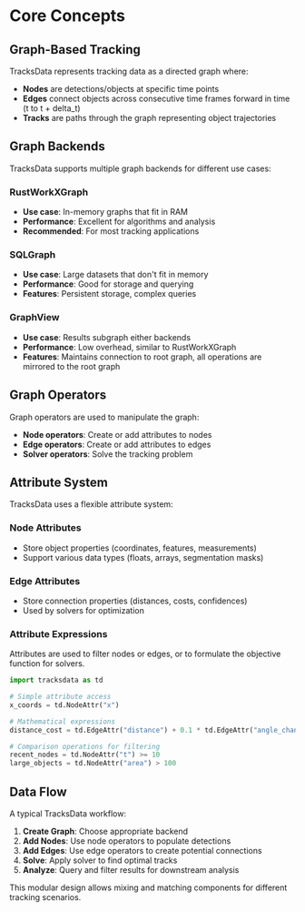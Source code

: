 # Core Concepts

## Graph-Based Tracking

TracksData represents tracking data as a directed graph where:

- **Nodes** are detections/objects at specific time points
- **Edges** connect objects across consecutive time frames forward in time (t to t + delta_t)
- **Tracks** are paths through the graph representing object trajectories

## Graph Backends

TracksData supports multiple graph backends for different use cases:

### RustWorkXGraph
- **Use case**: In-memory graphs that fit in RAM
- **Performance**: Excellent for algorithms and analysis
- **Recommended**: For most tracking applications

### SQLGraph
- **Use case**: Large datasets that don't fit in memory
- **Performance**: Good for storage and querying
- **Features**: Persistent storage, complex queries

### GraphView
- **Use case**: Results subgraph either backends
- **Performance**: Low overhead, similar to RustWorkXGraph
- **Features**: Maintains connection to root graph, all operations are mirrored to the root graph

## Graph Operators

Graph operators are used to manipulate the graph:

- **Node operators**: Create or add attributes to nodes
- **Edge operators**: Create or add attributes to edges
- **Solver operators**: Solve the tracking problem

## Attribute System

TracksData uses a flexible attribute system:

### Node Attributes
- Store object properties (coordinates, features, measurements)
- Support various data types (floats, arrays, segmentation masks)

### Edge Attributes
- Store connection properties (distances, costs, confidences)
- Used by solvers for optimization

### Attribute Expressions

Attributes are used to filter nodes or edges, or to formulate the objective function for solvers.

```python
import tracksdata as td

# Simple attribute access
x_coords = td.NodeAttr("x")

# Mathematical expressions
distance_cost = td.EdgeAttr("distance") + 0.1 * td.EdgeAttr("angle_change")

# Comparison operations for filtering
recent_nodes = td.NodeAttr("t") >= 10
large_objects = td.NodeAttr("area") > 100
```

## Data Flow

A typical TracksData workflow:

1. **Create Graph**: Choose appropriate backend
2. **Add Nodes**: Use node operators to populate detections
3. **Add Edges**: Use edge operators to create potential connections
4. **Solve**: Apply solver to find optimal tracks
5. **Analyze**: Query and filter results for downstream analysis

This modular design allows mixing and matching components for different tracking scenarios.
